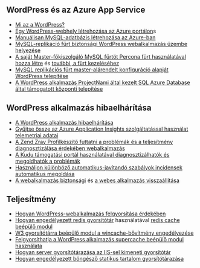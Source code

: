 ## <a name="wordpress-and-azure-app-service"></a>WordPress és az Azure App Service
* [Mi az a WordPress?](https://wordpress.org/)
* [Egy WordPress-webhely létrehozása az Azure portálon](https://portal.azure.com/#create/WordPress.WordPress)s
* [Manuálisan MySQL-adatbázis létrehozása az Azure-ban](../articles/mysql/quickstart-create-mysql-server-database-using-azure-portal.md)
* [MySQL-replikáció fürt biztonsági WordPress webalkalmazás üzembe helyezése](/documentation/templates/wordpress-mysql-replication/)
* [A saját Master-főkiszolgáló MySQL fürtöt Percona fürt használatával hozza létre](/documentation/templates/mysql-ha-pxc/) és [további, a fürt kezeléséhez](https://github.com/fanjeffrey/axiom.articles/tree/master/pxc)
* [MySQL replikációs fürt master-alárendelt konfiguráció alapját WordPress telepítése](/documentation/templates/mysql-replication/)
* [A WordPress alkalmazás ProjectNami által kezelt SQL Azure Database által támogatott központi telepítése](https://azuremarketplace.microsoft.com/en-us/marketplace/apps/ProjectNami.ProjectNami?tab=Overview)

## <a name="troubleshooting-wordpress-application"></a>WordPress alkalmazás hibaelhárítása
* [A WordPress alkalmazás hibaelhárítása](https://sunithamk.wordpress.com/2014/09/04/wordpress-troubleshooting-techniques-on-azure-websites/)
* [Gyűjtse össze az Azure Application Insights szolgáltatással használat telemetriai adatai](https://azure.microsoft.com/blog/usage-analytics-for-wordpress-with-azure-app-insights/)
* [A Zend Zray Profilkészítő futtatni a problémák és a teljesítmény diagnosztizálása érdekében webalkalmazás](https://sunithamk.wordpress.com/2015/08/04/profiling-php-application-on-azure-web-apps/)
* [A Kudu támogatási portál használatával diagnosztizálhatók és megoldhatók a problémák](https://sunithamk.wordpress.com/2015/11/04/diagnose-and-mitigate-issues-with-azure-web-apps-support-portal/)
* [Használjon különböző automatikus-javítandó szabályok incidensek automatikus megoldása](http://microsoftazurewebsitescheatsheet.info/#auto-heal)
* [A webalkalmazás biztonsági](../articles/app-service/web-sites-backup.md) és [a webes alkalmazás visszaállítása](../articles/app-service/web-sites-restore.md)

## <a name="performance"></a>Teljesítmény
* [Hogyan WordPress-webalkalmazás felgyorsítása érdekében](https://sunithamk.wordpress.com/2014/08/01/10-ways-to-speed-up-your-wordpress-site-on-azure-websites/)
* [Hogyan engedélyezett redis gyorsítótár](../articles/redis-cache/cache-dotnet-how-to-use-azure-redis-cache.md) használatával [redis cache beépülő modul](https://wordpress.org/plugins/wp-redis/)
* [W3 gyorsítótárra beépülő modul a wincache-bővítmény engedélyezése](https://wordpress.org/plugins/w3-total-cache/)
* [Felgyorsíthatja a WordPress alkalmazás supercache beépülő modul használata](http://ruslany.net/2008/12/speed-up-wordpress-on-iis-70/)
* [Hogyan server gyorsítótárazása az IIS-sel kimeneti gyorsítótár](http://blogs.msdn.com/b/brian_swan/archive/2011/06/08/performance-tuning-php-apps-on-windows-iis-with-output-caching.aspx)
* [Hogyan engedélyezett böngésző statikus tartalom gyorsítótárazása](http://www.iis.net/configreference/system.webserver/staticcontent)

